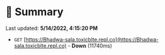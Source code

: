 # 📖 Summary
Last updated: **5/14/2022, 4:15:20 PM**

- `GET` [https://Bhadwa-sala.toxicblte.repl.co](https://Bhadwa-sala.toxicblte.repl.co) - **Down** (11740ms)
